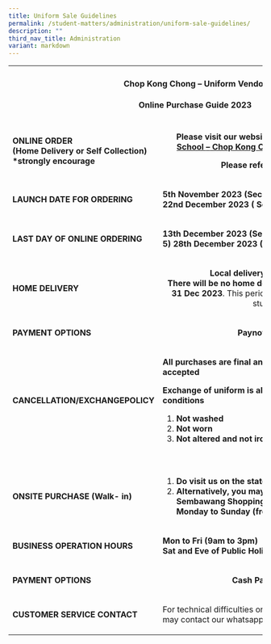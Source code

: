 ```yaml
---
title: Uniform Sale Guidelines
permalink: /student-matters/administration/uniform-sale-guidelines/
description: ""
third_nav_title: Administration
variant: markdown
---
```

<table>
<tbody>
<tr>
<td colspan="2" width="698">
<h4 style="text-align: center;"><strong>Chop Kong Chong – Uniform Vendor</strong></h4>
<h4 style="text-align: center;"><strong>Online Purchase Guide&nbsp;2023</strong></h4>
</td>
</tr>
<tr>
<td width="238">
<p><strong>ONLINE&nbsp;ORDER<br></strong><strong>(Home Delivery or Self Collection)<br></strong><strong>*</strong><strong>strongly&nbsp;encourage</strong></p>
</td>
<td width="460">
<p style="text-align: center;"><strong>Please </strong><strong>visit&nbsp;our&nbsp;website&nbsp;-&nbsp;</strong><a href="https://www.euniforms.com.sg/shop/product-category/secondary-schools/nlss/"><strong>Northland Secondary School&nbsp;</strong><strong>–</strong><strong>&nbsp;Chop Kong Chong (euniforms.com.sg)</strong></a></p>
<p style="text-align: center;"><strong>Please refer to size chart</strong></p>
</td>
</tr>
<tr>
<td width="238">
<p><strong>LAUNCH&nbsp;DATE&nbsp;FOR&nbsp;ORDERING</strong></p>
</td>
<td width="460">
<p><strong>5th November 2023 (Secondary) (Sec 2 - 5)&nbsp;- 22nd&nbsp;December 2023&nbsp;(&nbsp;Secondary 1&nbsp;ONLY)</strong></p>
</td>
</tr>
<tr>
<td width="238">
<p><strong>LAST&nbsp;DAY&nbsp;OF&nbsp;ONLINE&nbsp;ORDERING</strong></p>
</td>
<td width="460">
<p><strong>13th December 2023 (Secondary ) (Sec 2 - 5)&nbsp;28th&nbsp;December&nbsp;2023&nbsp;(Secondary&nbsp;1&nbsp;ONLY)</strong></p>
</td>
</tr>
<tr>
<td width="238">
<p><strong>HOME&nbsp;DELIVERY</strong></p>
</td>
<td width="460">
<p style="text-align: center;"><strong>Local&nbsp;delivery&nbsp;charge&nbsp;of&nbsp;$7.00<br></strong><strong>There will be no home delivery from 21 Dec 2023 to 31 Dec 2023</strong>. This period is reserved for new Sec 1 students.</p>
</td>
</tr>
<tr>
<td width="238">
<p><strong>PAYMENT&nbsp;OPTIONS</strong></p>
</td>
<td width="460">
<p style="text-align: center;"><strong>Paynow / Paylah</strong></p>
</td>
</tr>
<tr>
<td width="238">
<p><strong>CANCELLATION/EXCHANGE</strong><strong>POLICY</strong></p>
</td>
<td width="460">
<p><strong> All purchases are final and no cancellation will be accepted</strong></p>
<p><strong>Exchange of uniform is allowable on the following conditions</strong></p>
<ol>
<li><strong>Not washed</strong></li>
<li><strong>Not worn</strong></li>
<li><strong>Not altered and not ironed</strong></li>
</ol>
</td>
</tr>
<tr>
<td colspan="2" width="698">&nbsp;</td>
</tr>
<tr>
<td width="238">
<p><strong>ONSITE&nbsp;PURCHASE&nbsp;(Walk- in)</strong></p>
</td>
<td width="460">
<ol>
<li><strong>Do&nbsp;visit&nbsp;us&nbsp;on&nbsp;the&nbsp;stated&nbsp;dates&nbsp;listed&nbsp;in&nbsp;the&nbsp;booklist</strong></li>
<li><strong>Alternatively, you may also visit our store at 604 Sembawang Shopping Centre, #02-13 –
Open on Monday to Sunday (from 11.30am to 8.00pm)</strong></li>
</ol>
</td>
</tr>
<tr>
<td width="238">
<p><strong>BUSINESS&nbsp;OPERATION&nbsp;HOURS</strong></p>
</td>
<td width="460">
<p><strong>Mon to Fri (9am to 3pm)<br></strong><strong>Sat and Eve of&nbsp;Public&nbsp;Holiday&nbsp;(9am&nbsp;to&nbsp;12noon)</strong></p>
</td>
</tr>
<tr>
<td width="238">
<p><strong>PAYMENT&nbsp;OPTIONS</strong></p>
</td>
<td width="460">
<p style="text-align: center;"><strong>Cash Payment only</strong></p>
</td>
</tr>
<tr>

</tr>
<tr>
<td width="238">
<p><strong>CUSTOMER&nbsp;SERVICE&nbsp;CONTACT</strong></p>
</td>
<td width="460">
<p>For technical difficulties or require clarifications, you may contact our whatsapp 90772932. 9am to 6pm.</p>
</td>
</tr>
</tbody>
</table>